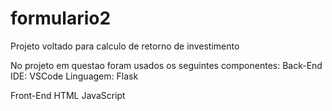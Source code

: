 # formulario2
Projeto voltado para calculo de retorno de investimento

No projeto em questao foram usados os seguintes componentes:
Back-End
IDE: VSCode
Linguagem: Flask

Front-End
HTML
JavaScript


